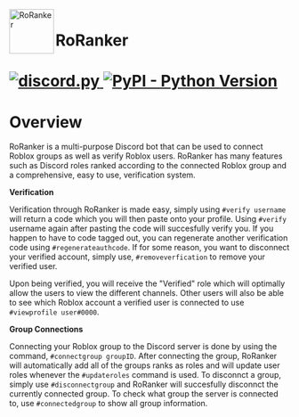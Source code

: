 
<img align="left" width="80" height="80" src="https://user-images.githubusercontent.com/100868154/170111822-218e8d8b-c437-4cf2-bb95-cc846e66a25d.png" alt="RoRanker">
<h1>RoRanker<h1>

<a href="https://github.com/Rapptz/discord.py/">
  <img src="https://img.shields.io/badge/discord-py-blue.svg" alt="discord.py">
</a>
<a href="https://www.python.org/downloads/">
  <img alt="PyPI - Python Version" src="https://img.shields.io/pypi/pyversions/Red-Discordbot">
</a>

# Overview

RoRanker is a multi-purpose Discord bot that can be used to connect Roblox groups as well as verify Roblox users. RoRanker has many features such as Discord roles ranked according to the connected Roblox group and a comprehensive, easy to use, verification system.
  
**Verification**
  
Verification through RoRanker is made easy, simply using `#verify username` will return a code which you will then paste onto your profile. Using `#verify` username again after pasting the code will succesfully verify you. If you happen to have to code tagged out, you can regenerate another verification code using `#regenerateauthcode`. If for some reason, you want to disconnect your verified account, simply use, `#removeverfication` to remove your verified user.
  
Upon being verified, you will receive the "Verified" role which will optimally allow the users to view the different channels. Other users will also be able to see which Roblox account a verified user is connected to use `#viewprofile user#0000`.
  
**Group Connections**
  
Connecting your Roblox group to the Discord server is done by using the command, `#connectgroup groupID`. After connecting the group, RoRanker will automatically add all of the groups ranks as roles and will update user roles whenever the `#updateroles` command is used. To disconnct a group, simply use `#disconnectgroup` and RoRanker will succesfully disconnct the currently connected group. To check what group the server is connected to, use `#connectedgroup` to show all group information.
